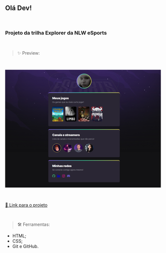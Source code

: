 ## Olá Dev!
<br>

### Projeto da trilha Explorer da NLW eSports

<br>

> ✨ Preview:

<br>

![Preview do projeto](./preview/nlw-esports-explorer.png)

<br>

[🔗 Link para o projeto]()

<br>

> 🛠️ Ferramentas:

- HTML;
- CSS;
- Git e GitHub.